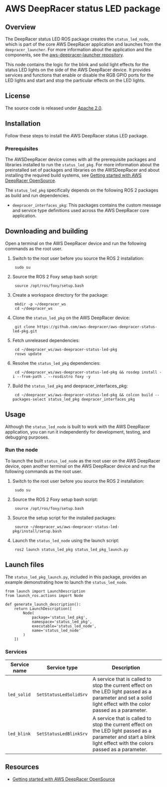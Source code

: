 # AWS DeepRacer status LED package

## Overview

The DeepRacer status LED ROS package creates the `status_led_node`, which is part of the core AWS DeepRacer application and launches from the `deepracer_launcher`. For more information about the application and the components, see the [aws-deepracer-launcher repository](https://github.com/aws-deepracer/aws-deepracer-launcher).

This node contains the logic for the blink and solid light effects for the status LED lights on the side of the AWS DeepRacer device. It provides services and functions that enable or disable the RGB GPIO ports for the LED lights and start and stop the particular effects on the LED lights.

## License

The source code is released under [Apache 2.0](https://aws.amazon.com/apache-2-0/).

## Installation
Follow these steps to install the AWS DeepRacer status LED package.

### Prerequisites

The AWSDeepRacer device comes with all the prerequisite packages and libraries installed to run the `status_led_pkg`. For more information about the preinstalled set of packages and libraries on the AWSDeepRacer and about installing the required build systems, see [Getting started with AWS DeepRacer OpenSource](https://github.com/aws-deepracer/aws-deepracer-launcher/blob/main/getting-started.md).

The `status_led_pkg` specifically depends on the following ROS 2 packages as build and run dependencies.

* `deepracer_interfaces_pkg`: This packages contains the custom message and service type definitions used across the AWS DeepRacer core application.

## Downloading and building

Open a terminal on the AWS DeepRacer device and run the following commands as the root user.

1. Switch to the root user before you source the ROS 2 installation:

        sudo su

1. Source the ROS 2 Foxy setup bash script:

        source /opt/ros/foxy/setup.bash 

1. Create a workspace directory for the package:

        mkdir -p ~/deepracer_ws
        cd ~/deepracer_ws

1. Clone the `status_led_pkg` on the AWS DeepRacer device:

        git clone https://github.com/aws-deepracer/aws-deepracer-status-led-pkg.git

1. Fetch unreleased dependencies:

        cd ~/deepracer_ws/aws-deepracer-status-led-pkg
        rosws update

1. Resolve the `status_led_pkg` dependencies:

        cd ~/deepracer_ws/aws-deepracer-status-led-pkg && rosdep install -i --from-path . --rosdistro foxy -y

1. Build the `status_led_pkg` and deepracer_interfaces_pkg:

        cd ~/deepracer_ws/aws-deepracer-status-led-pkg && colcon build --packages-select status_led_pkg deepracer_interfaces_pkg

## Usage

Although the `status_led_node` is built to work with the AWS DeepRacer application, you can run it independently for development, testing, and debugging purposes.

### Run the node

To launch the built `status_led_node` as the root user on the AWS DeepRacer device, open another terminal on the AWS DeepRacer device and run the following commands as the root user.

1. Switch to the root user before you source the ROS 2 installation:

        sudo su

1. Source the ROS 2 Foxy setup bash script:

        source /opt/ros/foxy/setup.bash 

1. Source the setup script for the installed packages:

        source ~/deepracer_ws/aws-deepracer-status-led-pkg/install/setup.bash 

1. Launch the `status_led_node` using the launch script:

        ros2 launch status_led_pkg status_led_pkg_launch.py

## Launch files

The `status_led_pkg_launch.py`, included in this package, provides an example demonstrating how to launch the `status_led_node`.

    from launch import LaunchDescription
    from launch_ros.actions import Node

    def generate_launch_description():
        return LaunchDescription([
            Node(
                package='status_led_pkg',
                namespace='status_led_pkg',
                executable='status_led_node',
                name='status_led_node'
            )
        ])

### Services

| Service name | Service type | Description |
| ---------- | ------------ | ----------- |
|`led_solid`|`SetStatusLedSolidSrv`|A service that is called to stop the current effect on the LED light passed as a parameter and set a solid light effect with the color passed as a parameter.|
|`led_blink`|`SetStatusLedBlinkSrv`|A service that is called to stop the current effect on the LED light passed as a parameter and start a blink light effect with the colors passed as a parameter.|

## Resources

* [Getting started with AWS DeepRacer OpenSource](https://github.com/aws-deepracer/aws-deepracer-launcher/blob/main/getting-started.md)


